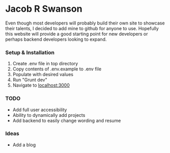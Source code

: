 # Jacob R Swanson
Even though most developers will probably build their own site to showcase their talents, I decided to add mine to github for anyone to use. Hopefully this website will provide a good starting point for new developers or perhaps backend developers looking to expand.

### Setup & Installation
1. Create .env file in top directory
2. Copy contents of .env.example to .env file
3. Populate with desired values
4. Run "Grunt dev"
5. Navigate to <a href="http://localhost:3000">localhost:3000</a>


### TODO
* Add full user accessibility
* Ability to dynamically add projects
* Add backend to easily change wording and resume

### Ideas
* Add a blog
